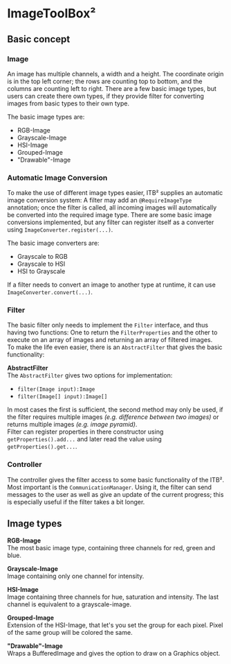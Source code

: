 # ImageToolBox²

## Basic concept
### Image
An image has multiple channels, a width and a height. The coordinate origin is in the
top left corner; the rows are counting top to bottom, and the columns are counting left
to right. There are a few basic image types, but users can create there own types, if
they provide filter for converting images from basic types to their own type.

The basic image types are:
* RGB-Image
* Grayscale-Image
* HSI-Image
* Grouped-Image
* "Drawable"-Image

### Automatic Image Conversion
To make the use of different image types easier, ITB² supplies an automatic image
conversion system: A filter may add an `@RequireImageType` annotation; once the
filter is called, all incoming images will automatically be converted into the required
image type. There are some basic image conversions implemented, but any filter can
register itself as a converter using `ImageConverter.register(...)`.

The basic image converters are:
* Grayscale to RGB
* Grayscale to HSI
* HSI to Grayscale

If a filter needs to convert an image to another type at runtime, it can use
`ImageConverter.convert(...)`.

### Filter
The basic filter only needs to implement the `Filter` interface, and thus having two
functions: One to return the `FilterProperties` and the other to execute on an array
of images and returning an array of filtered images.  
To make the life even easier, there is an `AbstractFilter` that gives the basic
functionality:

**AbstractFilter**  
The `AbstractFilter` gives two options for implementation:
* `filter(Image input):Image`
* `filter(Image[] input):Image[]`

In most cases the first is sufficient, the second method may only be used, if the filter
requires multiple images *(e.g. difference between two images)* or returns multiple images
*(e.g. image pyramid)*.  
Filter can register properties in there constructor using `getProperties().add...`
and later read the value using `getProperties().get...`.  

### Controller
The controller gives the filter access to some basic functionality of the ITB². Most
important is the `CommunicationManager`. Using it, the filter can send messages to
the user as well as give an update of the current progress; this is especially useful if
the filter takes a bit longer.

## Image types
**RGB-Image**  
The most basic image type, containing three channels for red, green and blue.

**Grayscale-Image**  
Image containing only one channel for intensity.

**HSI-Image**  
Image containing three channels for hue, saturation and intensity. The last channel is
equivalent to a grayscale-image.

**Grouped-Image**  
Extension of the HSI-Image, that let's you set the group for each pixel. Pixel of the same
group will be colored the same.

**"Drawable"-Image**  
Wraps a BufferedImage and gives the option to draw on a Graphics object.
